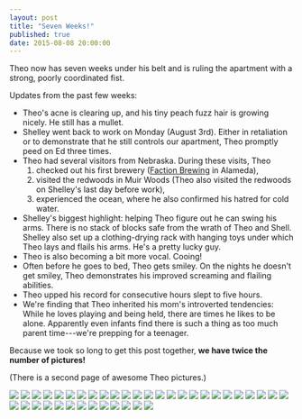 ```yaml
---
layout: post
title: "Seven Weeks!"
published: true
date: 2015-08-08 20:00:00
---
```


Theo now has seven weeks under his belt and is ruling the apartment with a strong, poorly coordinated fist. 

Updates from the past few weeks:

- Theo's acne is clearing up, and his tiny peach fuzz hair is growing nicely. He still has a mullet.
- Shelley went back to work on Monday (August 3rd). Either in retaliation or to demonstrate that he still controls our apartment, Theo promptly peed on Ed three times.
- Theo had several visitors from Nebraska. During these visits, Theo
    1. checked out his first brewery ([Faction Brewing](http://factionbrewing.com) in Alameda),
    2. visited the redwoods in Muir Woods (Theo also visited the redwoods on Shelley's last day before work),
    3. experienced the ocean, where he also confirmed his hatred for cold water.
- Shelley's biggest highlight: helping Theo figure out he can swing his arms. There is no stack of blocks safe from the wrath of Theo and Shell. Shelley also set up a clothing-drying rack with hanging toys under which Theo lays and flails his arms. He's a pretty lucky guy.
- Theo is also becoming a bit more vocal. Cooing!
- Often before he goes to bed, Theo gets smiley. On the nights he doesn't get smiley, Theo demonstrates his improved screaming and flailing abilities.
- Theo upped his record for consecutive hours slept to five hours.
- We're finding that Theo inherited his mom's introverted tendencies: While he loves playing and being held, there are times he likes to be alone. Apparently even infants find there is such a thing as too much parent time---we're prepping for a teenager.


Because we took so long to get this post together, **we have twice the number of pictures!** 

(There is a second page of awesome Theo pictures.)

![](https://dl.dropboxusercontent.com/u/72656879/Theo/Set6Favorites/DSCF5269.jpg)
![](https://dl.dropboxusercontent.com/u/72656879/Theo/Set6Favorites/DSCF5282.jpg)
![](https://dl.dropboxusercontent.com/u/72656879/Theo/Set6Favorites/DSCF5285.jpg)
![](https://dl.dropboxusercontent.com/u/72656879/Theo/Set6Favorites/DSCF5286.jpg)
![](https://dl.dropboxusercontent.com/u/72656879/Theo/Set6Favorites/DSCF5287.jpg)
![](https://dl.dropboxusercontent.com/u/72656879/Theo/Set6Favorites/DSCF5293.jpg)
![](https://dl.dropboxusercontent.com/u/72656879/Theo/Set6Favorites/DSCF5304.jpg)
![](https://dl.dropboxusercontent.com/u/72656879/Theo/Set6Favorites/DSCF5309.jpg)
![](https://dl.dropboxusercontent.com/u/72656879/Theo/Set6Favorites/DSCF5313.jpg)
![](https://dl.dropboxusercontent.com/u/72656879/Theo/Set6Favorites/DSCF5321.jpg)
![](https://dl.dropboxusercontent.com/u/72656879/Theo/Set6Favorites/DSCF5337.jpg)
![](https://dl.dropboxusercontent.com/u/72656879/Theo/Set6Favorites/DSCF5380.jpg)
![](https://dl.dropboxusercontent.com/u/72656879/Theo/Set6Favorites/DSCF5383.jpg)
![](https://dl.dropboxusercontent.com/u/72656879/Theo/Set6Favorites/DSCF5393.jpg)
![](https://dl.dropboxusercontent.com/u/72656879/Theo/Set6Favorites/DSCF5396.jpg)
![](https://dl.dropboxusercontent.com/u/72656879/Theo/Set6Favorites/DSCF5397.jpg)
![](https://dl.dropboxusercontent.com/u/72656879/Theo/Set6Favorites/DSCF5407.jpg)
![](https://dl.dropboxusercontent.com/u/72656879/Theo/Set6Favorites/DSCF5409.jpg)
![](https://dl.dropboxusercontent.com/u/72656879/Theo/Set6Favorites/DSCF5422.jpg)
![](https://dl.dropboxusercontent.com/u/72656879/Theo/Set6Favorites/DSCF5424.jpg)
![](https://dl.dropboxusercontent.com/u/72656879/Theo/Set6Favorites/DSCF5448.jpg)
![](https://dl.dropboxusercontent.com/u/72656879/Theo/Set6Favorites/DSCF5470.jpg)
![](https://dl.dropboxusercontent.com/u/72656879/Theo/Set6Favorites/DSCF5471.jpg)
![](https://dl.dropboxusercontent.com/u/72656879/Theo/Set6Favorites/DSCF5479.jpg)
![](https://dl.dropboxusercontent.com/u/72656879/Theo/Set6Favorites/DSCF5493.jpg)
![](https://dl.dropboxusercontent.com/u/72656879/Theo/Set6Favorites/DSCF5502.jpg)
![](https://dl.dropboxusercontent.com/u/72656879/Theo/Set6Favorites/DSCF5524.jpg)
![](https://dl.dropboxusercontent.com/u/72656879/Theo/Set6Favorites/DSCF5538.jpg)
![](https://dl.dropboxusercontent.com/u/72656879/Theo/Set6Favorites/DSCF5620.jpg)
![](https://dl.dropboxusercontent.com/u/72656879/Theo/Set6Favorites/DSCF5637.jpg)
![](https://dl.dropboxusercontent.com/u/72656879/Theo/Set6Favorites/DSCF5644.jpg)
![](https://dl.dropboxusercontent.com/u/72656879/Theo/Set6Favorites/DSCF5650.jpg)
![](https://dl.dropboxusercontent.com/u/72656879/Theo/Set6Favorites/DSCF5653.jpg)
![](https://dl.dropboxusercontent.com/u/72656879/Theo/Set6Favorites/DSCF5672.jpg)
![](https://dl.dropboxusercontent.com/u/72656879/Theo/Set6Favorites/DSCF5688.jpg)
![](https://dl.dropboxusercontent.com/u/72656879/Theo/Set6Favorites/DSCF5696.jpg)
![](https://dl.dropboxusercontent.com/u/72656879/Theo/Set6Favorites/DSCF5714.jpg)
![](https://dl.dropboxusercontent.com/u/72656879/Theo/Set6Favorites/DSCF5724.jpg)
